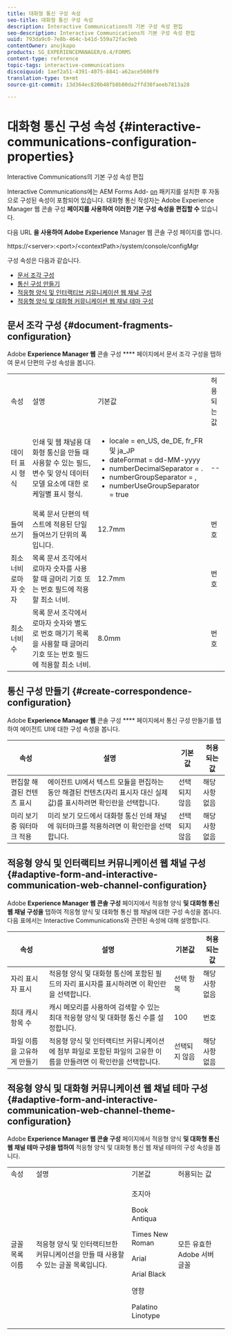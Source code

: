 ```yaml
---
title: 대화형 통신 구성 속성
seo-title: 대화형 통신 구성 속성
description: Interactive Communications의 기본 구성 속성 편집
seo-description: Interactive Communications의 기본 구성 속성 편집
uuid: 793da9c0-7e8b-464c-b41d-559a72fac9eb
contentOwner: anujkapo
products: SG_EXPERIENCEMANAGER/6.4/FORMS
content-type: reference
topic-tags: interactive-communications
discoiquuid: 1aef2a51-4391-4075-8841-a62ace5606f9
translation-type: tm+mt
source-git-commit: 13d364ec820b48fb8b80da2ffd30faeeb7813a28

---
```



# 대화형 통신 구성 속성 {#interactive-communications-configuration-properties}

Interactive Communications의 기본 구성 속성 편집

Interactive Communications에는 AEM Forms Add- [on](/help/forms/using/installing-configuring-aem-forms-osgi.md) 패키지를 설치한 후 자동으로 구성된 속성이 포함되어 있습니다. 대화형 통신 작성자는 Adobe Experience Manager 웹 콘솔 구성 **페이지를 사용하여 이러한 기본 구성 속성을 편집할 수** 있습니다.

다음 URL **을 사용하여 Adobe Experience** Manager 웹 콘솔 구성 페이지를 엽니다.

https://&lt;server>:&lt;port>/&lt;contextPath>/system/console/configMgr

구성 속성은 다음과 같습니다.

* [문서 조각 구성](#document-fragments-configuration)
* [통신 구성 만들기](#create-correspondence-configuration)
* [적응형 양식 및 인터랙티브 커뮤니케이션 웹 채널 구성](#adaptive-form-and-interactive-communication-web-channel-configuration)
* [적응형 양식 및 대화형 커뮤니케이션 웹 채널 테마 구성](#adaptive-form-and-interactive-communication-web-channel-theme-configuration)

## 문서 조각 구성 {#document-fragments-configuration}

Adobe **Experience Manager 웹** 콘솔 구성 **** 페이지에서 문서 조각 구성을 탭하여 문서 단편의 구성 속성을 봅니다.

<table> 
 <tbody> 
  <tr> 
   <td>속성</td> 
   <td>설명</td> 
   <td>기본값</td> 
   <td>허용되는 값</td> 
  </tr> 
  <tr> 
   <td>데이터 표시 형식</td> 
   <td>인쇄 및 웹 채널용 대화형 통신을 만들 때 사용할 수 있는 필드, 변수 및 양식 데이터 모델 요소에 대한 로케일별 표시 형식.</td> 
   <td> 
    <ul> 
     <li>locale = en_US, de_DE, fr_FR 및 ja_JP</li> 
     <li>dateFormat = dd-MM-yyyy</li> 
     <li>numberDecimalSeparator = .</li> 
     <li>numberGroupSeparator = ,</li> 
     <li>numberUseGroupSeparator = true</li> 
    </ul> </td> 
   <td><p>--</p> </td> 
  </tr> 
  <tr> 
   <td>들여쓰기</td> 
   <td>목록 문서 단편의 텍스트에 적용된 단일 들여쓰기 단위의 폭입니다.</td> 
   <td>12.7mm</td> 
   <td>번호</td> 
  </tr> 
  <tr> 
   <td>최소 너비 로마자 숫자</td> 
   <td>목록 문서 조각에서 로마자 숫자를 사용할 때 글머리 기호 또는 번호 필드에 적용할 최소 너비. </td> 
   <td>12.7mm</td> 
   <td>번호</td> 
  </tr> 
  <tr> 
   <td>최소 너비 수</td> 
   <td>목록 문서 조각에서 로마자 숫자와 별도로 번호 매기기 목록을 사용할 때 글머리 기호 또는 번호 필드에 적용할 최소 너비.</td> 
   <td>8.0mm</td> 
   <td>번호</td> 
  </tr> 
 </tbody> 
</table>

## 통신 구성 만들기 {#create-correspondence-configuration}

Adobe **Experience Manager 웹** 콘솔 구성 **** 페이지에서 통신 구성 만들기를 탭하여 에이전트 UI에 대한 구성 속성을 봅니다.

| 속성 | 설명 | 기본값 | 허용되는 값 |
|---|---|---|---|
| 편집할 해결된 컨텐츠 표시 | 에이전트 UI에서 텍스트 모듈을 편집하는 동안 해결된 컨텐츠(자리 표시자 대신 실제 값)를 표시하려면 확인란을 선택합니다. | 선택되지 않음 | 해당 사항 없음 |
| 미리 보기 중 워터마크 적용 | 미리 보기 모드에서 대화형 통신 인쇄 채널에 워터마크를 적용하려면 이 확인란을 선택합니다. | 선택되지 않음 | 해당 사항 없음 |

## 적응형 양식 및 인터랙티브 커뮤니케이션 웹 채널 구성 {#adaptive-form-and-interactive-communication-web-channel-configuration}

Adobe **Experience Manager 웹 콘솔 구성** 페이지에서 적응형 양식 **및 대화형 통신 웹 채널 구성을** 탭하여 적응형 양식 및 대화형 통신 웹 채널에 대한 구성 속성을 봅니다. 다음 표에서는 Interactive Communications와 관련된 속성에 대해 설명합니다.

| 속성 | 설명 | 기본값 | 허용되는 값 |
|---|---|---|---|
| 자리 표시자 표시 | 적응형 양식 및 대화형 통신에 포함된 필드의 자리 표시자를 표시하려면 이 확인란을 선택합니다. | 선택 항목 | 해당 사항 없음 |
| 최대 캐시 항목 수 | 캐시 메모리를 사용하여 검색할 수 있는 최대 적응형 양식 및 대화형 통신 수를 설정합니다. | 100 | 번호 |
| 파일 이름을 고유하게 만들기 | 적응형 양식 및 인터랙티브 커뮤니케이션에 첨부 파일로 포함된 파일의 고유한 이름을 만들려면 이 확인란을 선택합니다. | 선택되지 않음 | 해당 사항 없음 |

## 적응형 양식 및 대화형 커뮤니케이션 웹 채널 테마 구성 {#adaptive-form-and-interactive-communication-web-channel-theme-configuration}

Adobe **Experience Manager 웹 콘솔 구성** 페이지에서 적응형 양식 **및 대화형 통신 웹 채널 테마 구성을 탭하여** 적응형 양식 및 대화형 통신 웹 채널 테마의 구성 속성을 봅니다.

<table> 
 <tbody> 
  <tr> 
   <td>속성</td> 
   <td>설명</td> 
   <td>기본값</td> 
   <td>허용되는 값</td> 
  </tr> 
  <tr> 
   <td>글꼴 목록 이름</td> 
   <td>적응형 양식 및 인터랙티브한 커뮤니케이션을 만들 때 사용할 수 있는 글꼴 목록입니다.</td> 
   <td><p>조지아</p> <p>Book Antiqua</p> <p>Times New Roman</p> <p>Arial</p> <p>Arial Black</p> <p>영향</p> <p>Palatino Linotype</p> </td> 
   <td>모든 유효한 Adobe 서버 글꼴</td> 
  </tr> 
 </tbody> 
</table>

